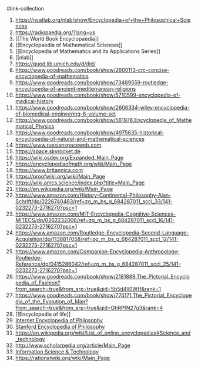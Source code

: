 #link-collection 
1. https://ncatlab.org/nlab/show/Encyclopedia+of+the+Philosophical+Sciences
2. https://radiopaedia.org/?lang=us
3. [[The World Book Encyclopaedia]]
4. [[Encyclopaedia of Mathematical Sciences]]
5. [[Encyclopedia of Mathematics and its Applications Series]]
6. [[nlab]]
7. https://quod.lib.umich.edu/d/did/
8. https://www.goodreads.com/book/show/2600113-crc-concise-encyclopedia-of-mathematics
9. https://www.goodreads.com/book/show/73489559-routledge-encyclopedia-of-ancient-mediterranean-religions
10. https://www.goodreads.com/book/show/5710599-encyclopedia-of-medical-history
11. https://www.goodreads.com/book/show/2606334-wiley-encyclopedia-of-biomedical-engineering-6-volume-set
12. https://www.goodreads.com/book/show/561978.Encyclopedia_of_Mathematical_Physics
13. https://www.goodreads.com/book/show/4975635-historical-encyclopedia-of-natural-and-mathematical-sciences
14. https://www.russianspaceweb.com
15. https://space.skyrocket.de
16. https://wiki.osdev.org/Expanded_Main_Page
17. https://encyclopediaofmath.org/wiki/Main_Page
18. https://www.britannica.com
19. https://proofwiki.org/wiki/Main_Page
20. https://wiki.amcs.science/index.php?title=Main_Page
21. https://en.wikipedia.org/wiki/Main_Page
22. https://www.amazon.com/History-Continental-Philosophy-Alan-Schrift/dp/0226740463/ref=zg_m_bs_g_684287011_sccl_33/141-0232273-2716270?psc=1
23. https://www.amazon.com/MIT-Encyclopedia-Cognitive-Sciences-MITECS/dp/0262232006/ref=zg_m_bs_g_684287011_sccl_16/141-0232273-2716270?psc=1
24. https://www.amazon.com/Routledge-Encyclopedia-Second-Language-Acquisition/dp/1138817058/ref=zg_m_bs_g_684287011_sccl_12/141-0232273-2716270?psc=1
25. https://www.amazon.com/Companion-Encyclopedia-Anthropology-Routledge-Reference/dp/0415286042/ref=zg_m_bs_g_684287011_sccl_25/141-0232273-2716270?psc=1
26. https://www.goodreads.com/book/show/2181889.The_Pictorial_Encyclopedia_of_Fashion?from_search=true&from_srp=true&qid=5b5d4Il0WH&rank=1
27. https://www.goodreads.com/book/show/774171.The_Pictorial_Encyclopedia_of_the_Evolution_of_Man?from_search=true&from_srp=true&qid=GhRPfN27g3&rank=4
28. [[Encyclopedia of life]]
29. [Internet Encyclopedia of Philosophy](https://iep.utm.edu/) 
30. [Stanford Encyclopedia of Philosophy](https://plato.stanford.edu/)
31. https://en.wikipedia.org/wiki/List_of_online_encyclopedias#Science_and_technology
32. http://www.scholarpedia.org/article/Main_Page
33. [Information Science & Technology](https://www.igi-global.com/dictionary/) 
34. https://rationalwiki.org/wiki/Main_Page